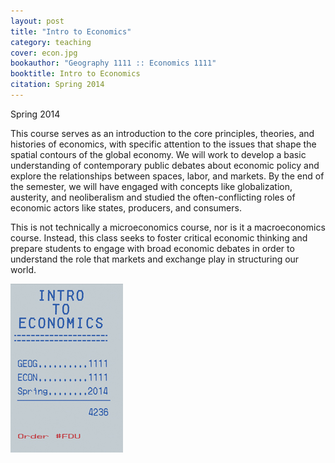 ```yaml
---
layout: post
title: "Intro to Economics"
category: teaching
cover: econ.jpg
bookauthor: "Geography 1111 :: Economics 1111"
booktitle: Intro to Economics
citation: Spring 2014
---
```


Spring 2014

This course serves as an introduction to the core principles, theories, and histories of economics, with specific attention to the issues that shape the spatial contours of the global economy. We will work to develop a basic understanding of contemporary public debates about economic policy and explore the relationships between spaces, labor, and markets. By the end of the semester, we will have engaged with concepts like globalization, austerity, and neoliberalism and studied the often-conflicting roles of economic actors like states, producers, and consumers.

This is not technically a microeconomics course, nor is it a macroeconomics course. Instead, this class seeks to foster critical economic thinking and prepare students to engage with broad economic debates in order to understand the role that markets and exchange play in structuring our world.

![Alt text](img/econ.jpg)
